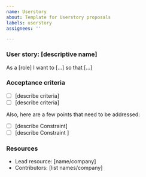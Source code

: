 ```yaml
---
name: Userstory
about: Template for Userstory proposals
labels: userstory
assignees: ''

---
```



### User story: [descriptive name]  ###

As a [role]
I want to [...]
so that [...]

### Acceptance criteria ###
- [ ] [describe criteria]
- [ ] [describe criteria]

Also, here are a few points that need to be addressed:
- [ ] [describe Constraint]
- [ ] [describe Constraint ]

### Resources ###

-  Lead resource: [name/company]
-  Contributors: [list names/company]
